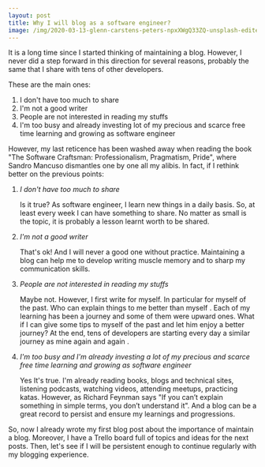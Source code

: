```yaml
---
layout: post
title: Why I will blog as a software engineer?
image: /img/2020-03-13-glenn-carstens-peters-npxXWgQ33ZQ-unsplash-edited.jpg
---
```


It is a long time since I started thinking of maintaining a blog. However, I never did a step forward in this direction for several reasons, probably the same that I share with tens of other developers.

These are the main ones: 

1. I don't have too much to share
2. I'm not a good writer
3. People are not interested in reading my stuffs
4. I'm too busy and already investing lot of my precious and scarce free time learning and growing as software engineer

However, my last reticence has been washed away when reading the book "The Software Craftsman: Professionalism, Pragmatism, Pride", where Sandro Mancuso dismantles one by one all my alibis. In fact, if I rethink better on the previous points:

1. *I don't have too much to share*

   Is it true? As software engineer, I learn new things in a daily basis. So, at least every week I can have something to share. No matter as small is the topic, it is probably a lesson learnt worth to be shared.  

2. *I'm not a good writer*

   That's ok! And I will never a good one without practice. Maintaining a blog can help me to develop writing muscle memory and to sharp my communication skills.

3. *People are not interested in reading my stuffs*

   Maybe not. However, I first write for myself. In particular for myself of the past. Who can explain things to me better than myself . Each of my learning has been a journey and some of them were upward ones. What if I can give some tips to myself of the past and let him enjoy a better journey? At the end, tens of developers are starting every day a similar journey as mine again and again .

4. *I'm too busy and I'm already investing a lot of my precious and scarce free time learning and growing as software engineer* 

   Yes It's true. I'm already reading books, blogs and technical sites, listening podcasts, watching videos, attending meetups, practicing katas. However, as Richard Feynman says "If you can’t explain something in simple terms, you don’t understand it". And a blog can be a great record to persist and ensure my learnings and progressions.

So, now I already wrote my first blog post about the importance of maintain a blog.  Moreover, I have a Trello board full of topics and ideas for the next posts. Then, let's see if I will be persistent enough to continue regularly with my blogging experience. 